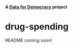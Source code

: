#### A [Data for Democracy](http://datafordemocracy.org/) project
# drug-spending

README coming soon!
